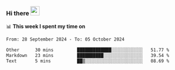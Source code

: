 ### Hi there <a href="https://www.gautamkrishnar.com/"><img src="https://media.giphy.com/media/hvRJCLFzcasrR4ia7z/giphy.gif" width="25px"></a>

📊 **This week I spent my time on**

<!--START_SECTION:waka-->

```txt
From: 28 September 2024 - To: 05 October 2024

Other      30 mins         █████████████░░░░░░░░░░░░   51.77 %
Markdown   23 mins         ██████████░░░░░░░░░░░░░░░   39.54 %
Text       5 mins          ██▒░░░░░░░░░░░░░░░░░░░░░░   08.69 %
```

<!--END_SECTION:waka-->
